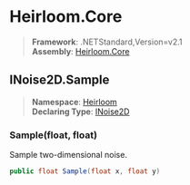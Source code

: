 # Heirloom.Core

> **Framework**: .NETStandard,Version=v2.1  
> **Assembly**: [Heirloom.Core][0]  

## INoise2D.Sample

> **Namespace**: [Heirloom][0]  
> **Declaring Type**: [INoise2D][1]  

### Sample(float, float)

Sample two-dimensional noise.

```cs
public float Sample(float x, float y)
```

[0]: ../../../Heirloom.Core.md
[1]: ../INoise2D.md

